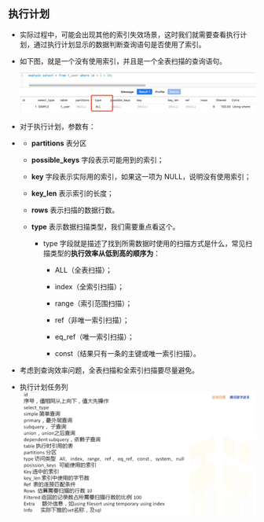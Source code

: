 ## 执行计划

- 实际过程中，可能会出现其他的索引失效场景，这时我们就需要查看执行计划，通过执行计划显示的数据判断查询语句是否使用了索引。

- 如下图，就是一个没有使用索引，并且是一个全表扫描的查询语句。

  ![image-20220623171408876](https://raw.githubusercontent.com/daniuEvan/pictrues/main/Typora/20220623173626.png)

- 对于执行计划，参数有：

- - **partitions** 表分区

  - **possible_keys** 字段表示可能用到的索引；

  - **key** 字段表示实际用的索引，如果这一项为 NULL，说明没有使用索引；

  - **key_len** 表示索引的长度；

  - **rows** 表示扫描的数据行数。

  - **type** 表示数据扫描类型，我们需要重点看这个。

    - type 字段就是描述了找到所需数据时使用的扫描方式是什么，常见扫描类型的**执行效率从低到高的顺序为**：

      - ALL（全表扫描）；

      - index（全索引扫描）；

      - range（索引范围扫描）；

      - ref（非唯一索引扫描）；

      - eq_ref（唯一索引扫描）；

      - const（结果只有一条的主键或唯一索引扫描）。

- 考虑到查询效率问题，全表扫描和全索引扫描要尽量避免。

- 执行计划任务列
  ![image-20220613201329515](https://raw.githubusercontent.com/daniuEvan/pictrues/main/Typora/image-20220613201329515.png)

  
